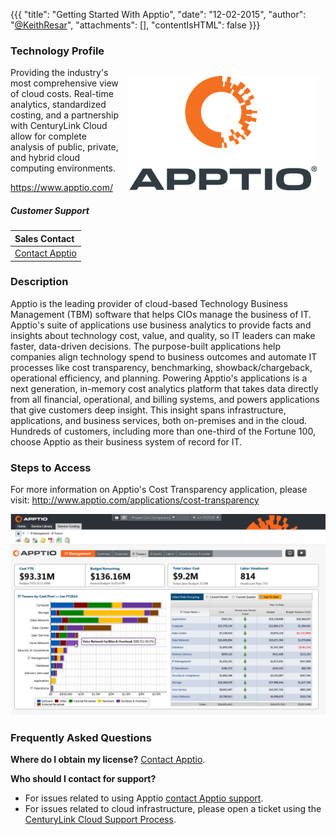 {{{
  "title": "Getting Started With Apptio",
  "date": "12-02-2015",
  "author": "<a href='https://twitter.com/KeithResar'>@KeithResar</a>",
  "attachments": [],
  "contentIsHTML": false
}}}

### Technology Profile
<a href="http://www.apptio.com/"><img src="../../images/apptio/apptio-logo.png" style="border:0;float:right;margin:1em;"/></a>

Providing the industry's most comprehensive view of cloud costs. Real-time analytics, standardized costing, and a partnership with CenturyLink Cloud allow for complete analysis of public, private, and hybrid cloud computing environments.

https://www.apptio.com/


##### Customer Support

| Sales Contact  |
|:- |
| [Contact Apptio](http://www.apptio.com/about/contact)  |


### Description
Apptio is the leading provider of cloud-based Technology Business Management (TBM) software that helps CIOs manage the business of IT. Apptio's suite of applications use business analytics to provide facts and insights about technology cost, value, and quality, so IT leaders can make faster, data-driven decisions. The purpose-built applications help companies align technology spend to business outcomes and automate IT processes like cost transparency, benchmarking, showback/chargeback, operational efficiency, and planning. Powering Apptio's applications is a next generation, in-memory cost analytics platform that takes data directly from all financial, operational, and billing systems, and powers applications that give customers deep insight. This insight spans infrastructure, applications, and business services, both on-premises and in the cloud. Hundreds of customers, including more than one-third of the Fortune 100, choose Apptio as their business system of record for IT.


### Steps to Access
For more information on Apptio's Cost Transparency application, please visit: http://www.apptio.com/applications/cost-transparency

![cost transparency application dashboard](../../images/apptio/apptio_screenshot.png)

### Frequently Asked Questions

**Where do I obtain my license?**
[Contact Apptio](http://www.apptio.com/about/contact).

**Who should I contact for support?**
* For issues related to using Apptio [contact Apptio support](http://www.apptio.com/about/contact).
* For issues related to cloud infrastructure, please open a ticket using the [CenturyLink Cloud Support Process](../../Support/how-do-i-report-a-support-issue.md).
